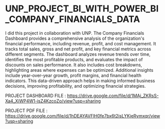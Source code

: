 # UNP_PROJECT_BI_WITH_POWER_BI_COMPANY_FINANCIALS_DATA

I did this project in collaboration with UNP. The Company Financials Dashboard provides a comprehensive analysis of the organization's financial performance, including revenue, profit, and cost management. It tracks total sales, gross and net profit, and key financial metrics across different segments. The dashboard analyzes revenue trends over time, identifies the most profitable products, and evaluates the impact of discounts on sales performance. It also includes cost breakdowns, highlighting areas where expenses can be optimized. Additional insights include year-over-year growth, profit margins, and financial health indicators. This data-driven approach helps in making informed business decisions, improving profitability, and optimizing financial strategies.

PROJECT DASHBOARD FILE : https://drive.google.com/file/d/1MAj_ZKRsS-Xa4_XiWP4W1-isZ4KzcoZo/view?usp=sharing

PROJECT PDF FILE : https://drive.google.com/file/d/1hDEAYAVFlH0fe7bx6t2isLYKjeRymxqr/view?usp=sharing
